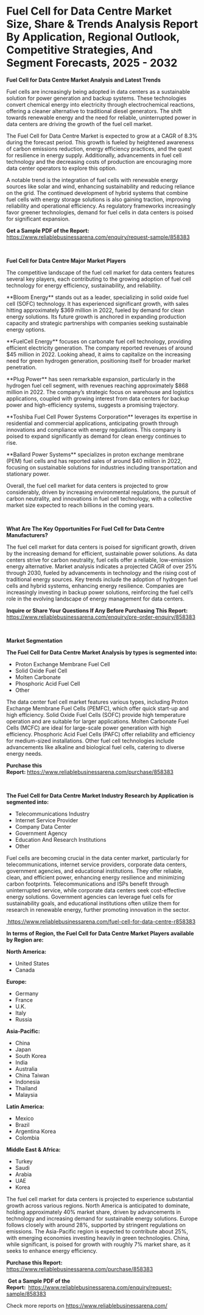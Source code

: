 <p><h1>Fuel Cell for Data Centre Market Size, Share & Trends Analysis Report By Application, Regional Outlook, Competitive Strategies, And Segment Forecasts, 2025 - 2032</h1></p><p><strong>Fuel Cell for Data Centre Market Analysis and Latest Trends</strong></p>
<p><p>Fuel cells are increasingly being adopted in data centers as a sustainable solution for power generation and backup systems. These technologies convert chemical energy into electricity through electrochemical reactions, offering a cleaner alternative to traditional diesel generators. The shift towards renewable energy and the need for reliable, uninterrupted power in data centers are driving the growth of the fuel cell market. </p><p>The Fuel Cell for Data Centre Market is expected to grow at a CAGR of 8.3% during the forecast period. This growth is fueled by heightened awareness of carbon emissions reduction, energy efficiency practices, and the quest for resilience in energy supply. Additionally, advancements in fuel cell technology and the decreasing costs of production are encouraging more data center operators to explore this option. </p><p>A notable trend is the integration of fuel cells with renewable energy sources like solar and wind, enhancing sustainability and reducing reliance on the grid. The continued development of hybrid systems that combine fuel cells with energy storage solutions is also gaining traction, improving reliability and operational efficiency. As regulatory frameworks increasingly favor greener technologies, demand for fuel cells in data centers is poised for significant expansion.</p></p>
<p><strong>Get a Sample PDF of the Report:&nbsp;</strong> <a href="https://www.reliablebusinessarena.com/enquiry/request-sample/858383?utm_campaign=3041&utm_medium=2&utm_source=Github&utm_content=ia&utm_term=07042025&utm_id=fuel-cell-for-data-centre">https://www.reliablebusinessarena.com/enquiry/request-sample/858383</a></p>
<p>&nbsp;</p>
<p><strong>Fuel Cell for Data Centre Major Market Players</strong></p>
<p><p>The competitive landscape of the fuel cell market for data centers features several key players, each contributing to the growing adoption of fuel cell technology for energy efficiency, sustainability, and reliability.</p><p>**Bloom Energy** stands out as a leader, specializing in solid oxide fuel cell (SOFC) technology. It has experienced significant growth, with sales hitting approximately $369 million in 2022, fueled by demand for clean energy solutions. Its future growth is anchored in expanding production capacity and strategic partnerships with companies seeking sustainable energy options.</p><p>**FuelCell Energy** focuses on carbonate fuel cell technology, providing efficient electricity generation. The company reported revenues of around $45 million in 2022. Looking ahead, it aims to capitalize on the increasing need for green hydrogen generation, positioning itself for broader market penetration.</p><p>**Plug Power** has seen remarkable expansion, particularly in the hydrogen fuel cell segment, with revenues reaching approximately $868 million in 2022. The company’s strategic focus on warehouse and logistics applications, coupled with growing interest from data centers for backup power and high-efficiency systems, suggests a promising trajectory.</p><p>**Toshiba Fuel Cell Power Systems Corporation** leverages its expertise in residential and commercial applications, anticipating growth through innovations and compliance with energy regulations. This company is poised to expand significantly as demand for clean energy continues to rise.</p><p>**Ballard Power Systems** specializes in proton exchange membrane (PEM) fuel cells and has reported sales of around $40 million in 2022, focusing on sustainable solutions for industries including transportation and stationary power. </p><p>Overall, the fuel cell market for data centers is projected to grow considerably, driven by increasing environmental regulations, the pursuit of carbon neutrality, and innovations in fuel cell technology, with a collective market size expected to reach billions in the coming years.</p></p>
<p>&nbsp;</p>
<p><strong>What Are The Key Opportunities For Fuel Cell for Data Centre Manufacturers?</strong></p>
<p><p>The fuel cell market for data centers is poised for significant growth, driven by the increasing demand for efficient, sustainable power solutions. As data centers strive for carbon neutrality, fuel cells offer a reliable, low-emission energy alternative. Market analysis indicates a projected CAGR of over 25% through 2030, fueled by advancements in technology and the rising cost of traditional energy sources. Key trends include the adoption of hydrogen fuel cells and hybrid systems, enhancing energy resilience. Companies are increasingly investing in backup power solutions, reinforcing the fuel cell’s role in the evolving landscape of energy management for data centers.</p></p>
<p><strong>Inquire or Share Your Questions If Any Before Purchasing This Report:</strong> <a href="https://www.reliablebusinessarena.com/enquiry/pre-order-enquiry/858383?utm_campaign=3041&utm_medium=2&utm_source=Github&utm_content=ia&utm_term=07042025&utm_id=fuel-cell-for-data-centre">https://www.reliablebusinessarena.com/enquiry/pre-order-enquiry/858383</a></p>
<p>&nbsp;</p>
<p><strong>Market Segmentation</strong></p>
<p><strong>The Fuel Cell for Data Centre Market Analysis by types is segmented into:</strong></p>
<p><ul><li>Proton Exchange Membrane Fuel Cell</li><li>Solid Oxide Fuel Cell</li><li>Molten Carbonate</li><li>Phosphoric Acid Fuel Cell</li><li>Other</li></ul></p>
<p><p>The data center fuel cell market features various types, including Proton Exchange Membrane Fuel Cells (PEMFC), which offer quick start-up and high efficiency. Solid Oxide Fuel Cells (SOFC) provide high temperature operation and are suitable for larger applications. Molten Carbonate Fuel Cells (MCFC) are ideal for large-scale power generation with high efficiency. Phosphoric Acid Fuel Cells (PAFC) offer reliability and efficiency for medium-sized installations. Other fuel cell technologies include advancements like alkaline and biological fuel cells, catering to diverse energy needs.</p></p>
<p><strong>Purchase this Report:&nbsp;</strong><a href="https://www.reliablebusinessarena.com/purchase/858383?utm_campaign=3041&utm_medium=2&utm_source=Github&utm_content=ia&utm_term=07042025&utm_id=fuel-cell-for-data-centre">https://www.reliablebusinessarena.com/purchase/858383</a></p>
<p>&nbsp;</p>
<p><strong>The Fuel Cell for Data Centre Market Industry Research by Application is segmented into:</strong></p>
<p><ul><li>Telecommunications Industry</li><li>Internet Service Provider</li><li>Company Data Center</li><li>Government Agency</li><li>Education And Research Institutions</li><li>Other</li></ul></p>
<p><p>Fuel cells are becoming crucial in the data center market, particularly for telecommunications, internet service providers, corporate data centers, government agencies, and educational institutions. They offer reliable, clean, and efficient power, enhancing energy resilience and minimizing carbon footprints. Telecommunications and ISPs benefit through uninterrupted service, while corporate data centers seek cost-effective energy solutions. Government agencies can leverage fuel cells for sustainability goals, and educational institutions often utilize them for research in renewable energy, further promoting innovation in the sector.</p></p>
<p><a href="https://www.reliablebusinessarena.com/fuel-cell-for-data-centre-r858383?utm_campaign=3041&utm_medium=2&utm_source=Github&utm_content=ia&utm_term=07042025&utm_id=fuel-cell-for-data-centre">&nbsp;https://www.reliablebusinessarena.com/fuel-cell-for-data-centre-r858383</a></p>
<p><strong>In terms of Region, the Fuel Cell for Data Centre Market Players available by Region are:</strong></p>
<p>
    <p> <strong> North America: </strong>
        <ul>
            <li>United States</li>
            <li>Canada</li>
        </ul>
        </p> 
    <p> <strong> Europe: </strong>
        <ul>
            <li>Germany</li>
            <li>France</li>
            <li>U.K.</li>
            <li>Italy</li>
            <li>Russia</li>
        </ul>
        </p> 
    <p> <strong> Asia-Pacific: </strong>
        <ul>
            <li>China</li>
            <li>Japan</li>
            <li>South Korea</li>
            <li>India</li>
            <li>Australia</li>
            <li>China Taiwan</li>
            <li>Indonesia</li>
            <li>Thailand</li>
            <li>Malaysia</li>
        </ul>
        </p> 
    <p> <strong> Latin America: </strong>
        <ul>
            <li>Mexico</li>
            <li>Brazil</li>
            <li>Argentina Korea</li>
            <li>Colombia</li>
        </ul>
        </p> 
    <p> <strong> Middle East & Africa: </strong>
        <ul>
            <li>Turkey</li>
            <li>Saudi</li>
            <li>Arabia</li>
            <li>UAE</li>
            <li>Korea</li>
        </ul>
    </p>
    </p>
<p><p>The fuel cell market for data centers is projected to experience substantial growth across various regions. North America is anticipated to dominate, holding approximately 40% market share, driven by advancements in technology and increasing demand for sustainable energy solutions. Europe follows closely with around 28%, supported by stringent regulations on emissions. The Asia-Pacific region is expected to contribute about 25%, with emerging economies investing heavily in green technologies. China, while significant, is poised for growth with roughly 7% market share, as it seeks to enhance energy efficiency.</p></p>
<p><strong>Purchase this Report: </strong><a href="https://www.reliablebusinessarena.com/purchase/858383?utm_campaign=3041&utm_medium=2&utm_source=Github&utm_content=ia&utm_term=07042025&utm_id=fuel-cell-for-data-centre">https://www.reliablebusinessarena.com/purchase/858383</a></p>
<p>&nbsp;<strong>Get a Sample PDF of the Report:&nbsp;&nbsp;</strong><a href="https://www.reliablebusinessarena.com/enquiry/request-sample/858383?utm_campaign=3041&utm_medium=2&utm_source=Github&utm_content=ia&utm_term=07042025&utm_id=fuel-cell-for-data-centre">https://www.reliablebusinessarena.com/enquiry/request-sample/858383</a></p>
<p><strong></strong></p>
<p>Check more reports on <a href="https://www.reliablebusinessarena.com/?utm_campaign=3041&utm_medium=2&utm_source=Github&utm_content=ia&utm_term=07042025&utm_id=fuel-cell-for-data-centre">https://www.reliablebusinessarena.com/</a></p>